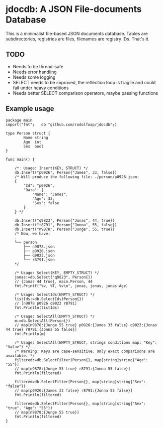 # jdocdb: A JSON File-documents Database

This is a minimalist file-based JSON documents database. Tables are subdirectories, registries are files, filenames are registry IDs. That's it.

## TODO

* Needs to be thread-safe
* Needs error handling
* Needs some logging
* SELECT needs to be improved, the reflection loop is fragile and could fail under heavy conditions
* Needs better SELECT comparison operators, maybe passing functions

## Example usage

```
package main
import("fmt";   db "github.com/rodolfoap/jdocdb";)

type Person struct {
        Name string
        Age  int
        Sex  bool
}

func main() {

	/*: Usage: Insert(KEY, STRUCT) */
	db.Insert("p0926", Person{"James", 33, false})
	/* Will produce the following file: ./person/p0926.json:
	{
		"Id": "p0926",
		"Data": {
			"Name": "James",
			"Age": 33,
			"Sex": false
		}
	} */

	db.Insert("q9823", Person{"Jonas", 44, true})
	db.Insert("r8791", Person{"Jonna", 55, false})
	db.Insert("n9878", Person{"Junge", 55, true})
	/* Now, we have:
	.
	└── person
	    ├── n9878.json
	    ├── p0926.json
	    ├── q9823.json
	    └── r8791.json
	*/

	/* Usage: Select(KEY, EMPTY_STRUCT) */
	jonas:=db.Select("q9823", Person{})
	// {Jonas 44 true}, main.Person, 44
	fmt.Printf("%v, %T, %v\n", jonas, jonas, jonas.Age)

	/* Usage: SelectIds(EMPTY_STRUCT) */
	listIds:=db.SelectIds(Person{})
	// [n9878 p0926 q9823 r8791]
	fmt.Println(listIds)

	/* Usage: SelectAll(EMPTY_STRUCT) */
	m:=db.SelectAll(Person{})
	// map[n9878:{Junge 55 true} p0926:{James 33 false} q9823:{Jonas 44 true} r8791:{Jonna 55 false}]
	fmt.Println(m)

	/* Usage: SelectAll(EMPTY_STRUCT, strings conditions map: "Key": "Value") */
	/* Warning: Keys are case-sensitive. Only exact comparisons are available. */
	filtered:=db.SelectFilter(Person{}, map[string]string{"Age": "55"})
	// map[n9878:{Junge 55 true} r8791:{Jonna 55 false}]
	fmt.Println(filtered)

	filtered=db.SelectFilter(Person{}, map[string]string{"Sex": "false"})
	// map[p0926:{James 33 false} r8791:{Jonna 55 false}]
	fmt.Println(filtered)

	filtered=db.SelectFilter(Person{}, map[string]string{"Sex": "true", "Age": "55"})
	// map[n9878:{Junge 55 true}]
	fmt.Println(filtered)
}
```
